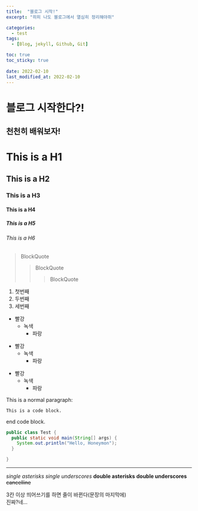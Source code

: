 ```yaml
---
title:  "블로그 시작!"
excerpt: "히히 나도 블로그에서 열심히 정리해야쥐"

categories:
  - test
tags:
  - [Blog, jekyll, Github, Git]

toc: true
toc_sticky: true
 
date: 2022-02-10
last_modified_at: 2022-02-10
---
```

<!--헤더(큰 제목)-->
블로그 시작한다?!
================

<!--헤더2(작은 제목)-->
천천히 배워보자!
---------------

<!--글머리: 1~6까지만 지원-->
# This is a H1
## This is a H2
### This is a H3
#### This is a H4
##### This is a H5
###### This is a H6

<!--BlockQuote-->
>BlockQuote
>>BlockQuote
>>>BlockQuote

<!--순서 있는 목록(언제나 숫자에 땨른 내림차순)-->
1. 첫번째
2. 두번째
3. 세번째

<!--순서 없는 목록(글머리 기호: *, +, - 지원)-->
* 빨강
  * 녹색
    * 파랑

+ 빨강
  + 녹색
    + 파랑

- 빨강
  - 녹색
    - 파랑
<!--코드 들여쓰기(한줄씩 띄어써야 인정됨)-->
This is a normal paragraph:

    This is a code block.
    
end code block.  

<!--코드블럭-->
```java
public class Test {
  public static void main(String[] args) {
    System.out.println("Hello, Honeymon");
  }

}
```

<!--수평선-->
***

<!--강조-->
*single asterisks*
_single underscores_
**double asterisks**
__double underscores__
~~cancelline~~

<!--줄바꿈-->
3칸 이상 띄어쓰기를 하면 줄이 바뀐다(문장의 마지막에)   
진짜?네...
